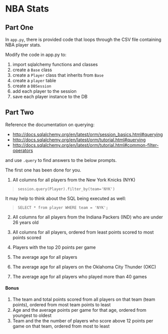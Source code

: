 # NBA Stats

## Part One

In `app.py`, there is provided code that loops through the CSV file
containing NBA player stats.

Modify the code in app.py to:

1. import sqlalchemy functions and classes
1. create a `Base` class
1. create a `Player` class that inherits from `Base`
1. create a `player` table
1. create a `DBSession`
1. add each player to the session
1. save each player instance to the DB

## Part Two

Reference the documentation on querying:

- http://docs.sqlalchemy.org/en/latest/orm/session_basics.html#querying
- http://docs.sqlalchemy.org/en/latest/orm/tutorial.html#querying
- http://docs.sqlalchemy.org/en/latest/orm/tutorial.html#common-filter-operators

and use `.query` to find answers to the below prompts.

The first one has been done for you.

1. All columns for all players from the New York Knicks (NYK)

> `session.query(Player).filter_by(team='NYK')`

It may help to think about the SQL being executed as well:

> `SELECT * from player WHERE team = 'NYK';`

2. All columns for all players from the Indiana Packers (IND) who are under 26 years old

3. All columns for all players, ordered from least points scored to most points scored

4. Players with the top 20 points per game

5. The average age for all players

6. The average age for all players on the Oklahoma City Thunder (OKC)

7. The average age for all players who played more than 40 games

#### Bonus

1. The team and total points scored from all players on that team (team points), ordered from most team points to least
1. Age and the average points per game for that age, ordered from youngest to oldest
1. Team and the the number of players who score above 12 points per game on that team, ordered from most to least
